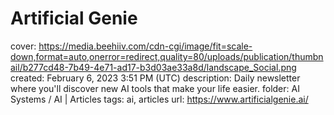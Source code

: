 # Artificial Genie

cover: https://media.beehiiv.com/cdn-cgi/image/fit=scale-down,format=auto,onerror=redirect,quality=80/uploads/publication/thumbnail/b277cd48-7b49-4e71-ad17-b3d03ae33a8d/landscape_Social.png
created: February 6, 2023 3:51 PM (UTC)
description: Daily newsletter where you'll discover new AI tools that make your life easier.
folder: AI Systems / AI | Articles
tags: ai, articles
url: https://www.artificialgenie.ai/